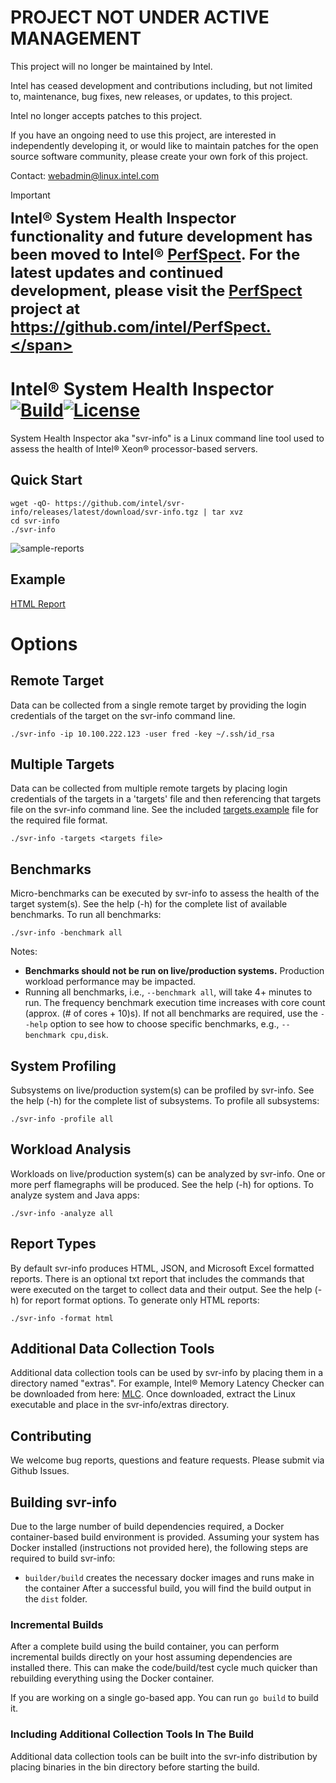# PROJECT NOT UNDER ACTIVE MANAGEMENT

This project will no longer be maintained by Intel.

Intel has ceased development and contributions including, but not limited to, maintenance, bug fixes, new releases, or updates, to this project.  

Intel no longer accepts patches to this project.

If you have an ongoing need to use this project, are interested in independently developing it, or would like to maintain patches for the open source software community, please create your own fork of this project.  

Contact: webadmin@linux.intel.com
> [!IMPORTANT]
<span style="font-size: 24px; font-weight: bold;">Intel&reg; System Health Inspector functionality and future development has been moved to Intel&reg; [PerfSpect](https://github.com/intel/PerfSpect). For the latest updates and continued development, please visit the [PerfSpect](https://github.com/intel/PerfSpect) project at https://github.com/intel/PerfSpect.</span>
 

# Intel&reg; System Health Inspector [![Build](https://github.com/intel/svr-info/actions/workflows/build-test.yml/badge.svg)](https://github.com/intel/svr-info/actions/workflows/build-test.yml)[![License](https://img.shields.io/badge/License-MIT-blue)](https://github.com/intel/svr-info/blob/master/LICENSE)
System Health Inspector aka "svr-info" is a Linux command line tool used to assess the health of Intel® Xeon® processor-based servers.
## Quick Start
```
wget -qO- https://github.com/intel/svr-info/releases/latest/download/svr-info.tgz | tar xvz
cd svr-info
./svr-info
```
![sample-reports](/docs/images/sample-reports.jpg)
## Example
[HTML Report](https://intel.github.io/svr-info/)
# Options
## Remote Target
Data can be collected from a single remote target by providing the login credentials of the target on the svr-info command line.
```
./svr-info -ip 10.100.222.123 -user fred -key ~/.ssh/id_rsa
```
## Multiple Targets
Data can be collected from multiple remote targets by placing login credentials of the targets in a 'targets' file and then referencing that targets file on the svr-info command line. See the included [targets.example](cmd/orchestrator/targets.example) file for the required file format.
```
./svr-info -targets <targets file>
```
## Benchmarks
Micro-benchmarks can be executed by svr-info to assess the health of the target system(s). See the help (-h) for the complete list of available benchmarks. To run all benchmarks:
```
./svr-info -benchmark all
```
Notes:
- **Benchmarks should not be run on live/production systems.** Production workload performance may be impacted.
- Running all benchmarks, i.e., `--benchmark all`, will take 4+ minutes to run. The frequency benchmark execution time increases with core count (approx. (# of cores + 10)s). If not all benchmarks are required, use the `--help` option to see how to choose specific benchmarks, e.g., `--benchmark cpu,disk`.
## System Profiling
Subsystems on live/production system(s) can be profiled by svr-info. See the help (-h) for the complete list of subsystems. To profile all subsystems:
```
./svr-info -profile all
```
## Workload Analysis
Workloads on live/production system(s) can be analyzed by svr-info. One or more perf flamegraphs will be produced. See the help (-h) for options. To analyze system and Java apps:
```
./svr-info -analyze all
```
## Report Types
By default svr-info produces HTML, JSON, and Microsoft Excel formatted reports. There is an optional txt report that includes the commands that were executed on the target to collect data and their output. See the help (-h) for report format options. To generate only HTML reports:
```
./svr-info -format html
```
## Additional Data Collection Tools
Additional data collection tools can be used by svr-info by placing them in a directory named "extras".
For example, Intel® Memory Latency Checker can be downloaded from here: [MLC](https://www.intel.com/content/www/us/en/download/736633/intel-memory-latency-checker-intel-mlc.html). Once downloaded, extract the Linux executable and place in the svr-info/extras directory.
## Contributing
We welcome bug reports, questions and feature requests. Please submit via Github Issues.
## Building svr-info
Due to the large number of build dependencies required, a Docker container-based build environment is provided. Assuming your system has Docker installed (instructions not provided here), the following steps are required to build svr-info:
- `builder/build` creates the necessary docker images and runs make in the container
After a successful build, you will find the build output in the `dist` folder.

### Incremental Builds
After a complete build using the build container, you can perform incremental builds directly on your host assuming dependencies are installed there. This can make the code/build/test cycle much quicker than rebuilding everything using the Docker container.

If you are working on a single go-based app. You can run `go build` to build it.

### Including Additional Collection Tools In The Build
Additional data collection tools can be built into the svr-info distribution by placing binaries in the bin directory before starting the build.
